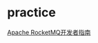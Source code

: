 # practice
[Apache RocketMQ开发者指南](./myrocketmq/docs/cn/README.md)

[](https://www.mianfeikk.com/dianshiju/68157.html)